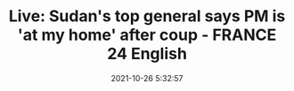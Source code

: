---
"title": "Live: Sudan's top general says PM is 'at my home' after coup - FRANCE 24 English"
"date": "2021-10-26 5:32:57"
"feed_name": "GOOGLENEWSMINING"
"feed_website": "https://news.google.com/search?q=mining%2Bincident&hl=en-US&gl=US&ceid=US:en"
"feed_rss": "https://news.google.com/rss/search?q=mining%2Bincident&hl=en-US&gl=US&ceid=US:en"
"link": "https://www.france24.com/en/africa/20211026-live-protesters-take-to-streets-of-khartoum-as-us-slams-sudan-coup"
"source": "{'href': 'https://www.france24.com', 'title': 'FRANCE 24 English'}"
"file": "_posts/2021-1-1-fdc56bd0c6296b5cd7b86699277957ddd86bac92.md"
"accident": "0"
"drilling": "0"
"dead": "0"
"injured": "0"
"arrested": "0"
"place": "unknown place"
"where": "unknown site"
"causes": "unknown"
"place_uri": "unknown place"
---